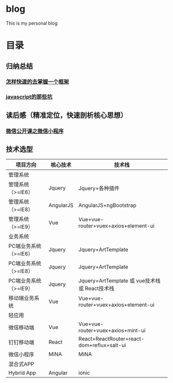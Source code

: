 # blog
This is my personal blog
# 目录
## 归纳总结
### [怎样快速的去掌握一个框架](https://github.com/yaowq/blog/issues/4)
### [javascript的那些坑](https://github.com/yaowq/blog/issues/5)
## 读后感（精准定位，快速剖析核心思想）
### [微信公开课之微信小程序](https://github.com/yaowq/blog/issues/1)
## 技术选型

项目方向|核心技术|技术栈
---|---|---
管理系统| |
管理系统（>=IE6）|Jquery|Jquery+各种插件
管理系统（>=IE8）|AngularJS|AngularJS+ngBootstrap
管理系统（>=IE9）|Vue|Vue+vue-router+vuex+axios+element-ui
业务系统| |
PC端业务系统（>=IE6）|Jquery|Jquery+ArtTemplate
PC端业务系统（>=IE8）|Jquery|Jquery+ArtTemplate
PC端业务系统（>=IE9）|Jquery|Jquery+ArtTemplate 或 vue技术栈 或 React技术栈
移动端业务系统|Vue|Vue+vue-router+vuex+axios+element-ui
轻应用| |
微信移动端|Vue|Vue+vue-router+vuex+axios+mint-ui
钉钉移动端|React|React+ReactRouter+react-dom+reflux+salt-ui
微信小程序|MiNA|MiNA
混合式APP| |
Hybrid App|Angular|ionic
